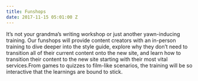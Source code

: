 ```yaml
---
title: Funshops
date: 2017-11-15 05:01:00 Z
---
```


It’s not your grandma’s writing workshop or just another yawn-inducing training. Our funshops will provide content creators with an in-person training to dive deeper into the style guide,  explore why they don’t need to transition all of their current content onto the new site, and learn how to transition their content to the new site starting with their most vital services.From games to quizzes to film-like scenarios, the training will be so interactive that the learnings are bound to stick. 
